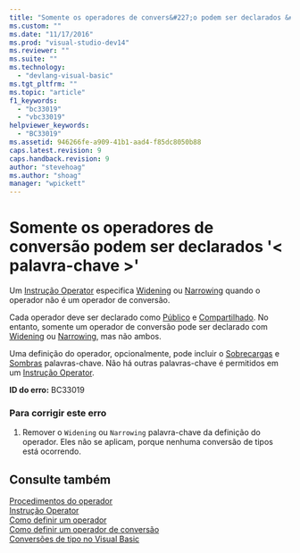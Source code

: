 ```yaml
---
title: "Somente os operadores de convers&#227;o podem ser declarados &#39;&lt; palavra-chave &gt;&#39; | Microsoft Docs"
ms.custom: ""
ms.date: "11/17/2016"
ms.prod: "visual-studio-dev14"
ms.reviewer: ""
ms.suite: ""
ms.technology: 
  - "devlang-visual-basic"
ms.tgt_pltfrm: ""
ms.topic: "article"
f1_keywords: 
  - "bc33019"
  - "vbc33019"
helpviewer_keywords: 
  - "BC33019"
ms.assetid: 946266fe-a909-41b1-aad4-f85dc8050b88
caps.latest.revision: 9
caps.handback.revision: 9
author: "stevehoag"
ms.author: "shoag"
manager: "wpickett"
---
```

# Somente os operadores de convers&#227;o podem ser declarados &#39;&lt; palavra-chave &gt;&#39;
Um [Instrução Operator](../../visual-basic/language-reference/statements/operator-statement.md) especifica [Widening](../../visual-basic/language-reference/modifiers/widening.md) ou [Narrowing](../../visual-basic/language-reference/modifiers/narrowing.md) quando o operador não é um operador de conversão.  
  
 Cada operador deve ser declarado como [Público](../../visual-basic/language-reference/modifiers/public.md) e [Compartilhado](../../visual-basic/language-reference/modifiers/shared.md). No entanto, somente um operador de conversão pode ser declarado com [Widening](../../visual-basic/language-reference/modifiers/widening.md) ou [Narrowing](../../visual-basic/language-reference/modifiers/narrowing.md), mas não ambos.  
  
 Uma definição do operador, opcionalmente, pode incluir o [Sobrecargas](../../visual-basic/language-reference/modifiers/overloads.md) e [Sombras](../../visual-basic/language-reference/modifiers/shadows.md) palavras\-chave. Não há outras palavras\-chave é permitidos em um [Instrução Operator](../../visual-basic/language-reference/statements/operator-statement.md).  
  
 **ID do erro:** BC33019  
  
### Para corrigir este erro  
  
1.  Remover o `Widening` ou `Narrowing` palavra\-chave da definição do operador. Eles não se aplicam, porque nenhuma conversão de tipos está ocorrendo.  
  
## Consulte também  
 [Procedimentos do operador](../../visual-basic/programming-guide/language-features/procedures/operator-procedures.md)   
 [Instrução Operator](../../visual-basic/language-reference/statements/operator-statement.md)   
 [Como definir um operador](../Topic/How%20to:%20Define%20an%20Operator%20\(Visual%20Basic\).md)   
 [Como definir um operador de conversão](../../visual-basic/programming-guide/language-features/procedures/how-to-define-a-conversion-operator.md)   
 [Conversões de tipo no Visual Basic](../../visual-basic/programming-guide/language-features/data-types/type-conversions.md)